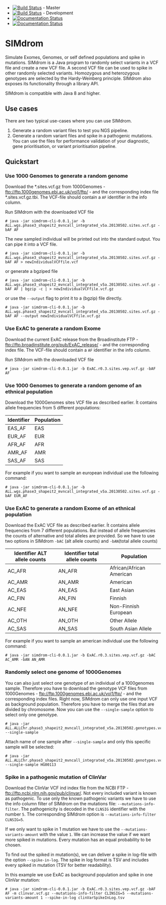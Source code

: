 * [![Build Status](https://travis-ci.org/visze/simdrom.svg?branch=master)](https://travis-ci.org/visze/simdrom) - Master 
* [![Build Status](https://travis-ci.org/visze/simdrom.svg?branch=development)](https://travis-ci.org/visze/simdrom) - Development
* [![Documentation Status](https://readthedocs.org/projects/simdrom/badge/?version=latest)](http://simdrom.readthedocs.io/en/latest/?badge=latest)
* [![Documentation Status](https://readthedocs.org/projects/simdrom/badge/?version=development)](http://simdrom.readthedocs.io/en/development/?badge=development)

# SIMdrom

Simulate Exomes, Genomes, or self defined populations and spike in mutations. SIMdrom is a Java program to randomly select variants in a VCF file and create a new VCF file. A second VCF file can be used to spike in other randomly selected variants. Homozygous and heterozygous genotypes are selected by the Hardy-Weinberg principle. SIMdrom also exposes its functionality through a library API.

SIMdrom is compatible with Java 8 and higher.

## Use cases

There are two typical use-cases where you can use SIMdrom. 

1. Generate a random variant files to test you NGS pipeline.
2. Generate a random variant files and spike in a pathogenic mutations. You can use the files for performance validation of your diagnostic, gene prioritisation, or variant prioritisation pipeline.   
 

## Quickstart

### Use 1000 Genomes to generate a random genome

Download the *.sites.vcf.gz from 1000Genomes - ftp://ftp.1000genomes.ebi.ac.uk/vol1/ftp/ - and the corresponding index file *.sites.vcf.gz.tbi. The VCF-file should contain a `AF` identifier in the info column.

Run SIMdrom with the downloaded VCF file
```
# java -jar simdrom-cli-0.0.1.jar -b ALL.wgs.phase3_shapeit2_mvncall_integrated_v5a.20130502.sites.vcf.gz -bAF AF
```
The new sampled individual will be printed out into the standard output. You can pipe it into a VCF file.
 ```
# java -jar simdrom-cli-0.0.1.jar -b ALL.wgs.phase3_shapeit2_mvncall_integrated_v5a.20130502.sites.vcf.gz -bAF AF > newIndividualVCFfile.vcf
```
or generate a bgziped file
```
# java -jar simdrom-cli-0.0.1.jar -b ALL.wgs.phase3_shapeit2_mvncall_integrated_v5a.20130502.sites.vcf.gz -bAF AF | bgzip -c | > newIndividualVCFfile.vcf.gz
```
or use the `--output` flag to print it to a (bgzip) file directly.
```
# java -jar simdrom-cli-0.0.1.jar -b ALL.wgs.phase3_shapeit2_mvncall_integrated_v5a.20130502.sites.vcf.gz -bAF AF --output newIndividualVCFfile.vcf.gz
```

### Use ExAC to generate a random Exome

Download the current ExAC release from the Broadinstitute FTP - ftp://ftp.broadinstitute.org/pub/ExAC_release/ - and the corresponding index file. The VCF-file should contain a `AF` identifier in the info column.

Run SIMdrom with the downloaded VCF file
```
# java -jar simdrom-cli-0.0.1.jar -b ExAC.r0.3.sites.vep.vcf.gz -bAF AF
```

### Use 1000 Genomes to generate a random genome of an ethnical population

Download the 1000Genomes sites VCF file as described earlier. Ít contains allele frequencies from 5 different populations:

|Identifier | Population|
|-----------|-----------|
|EAS_AF     |EAS        |
|EUR_AF     |EUR        |
|AFR_AF     |AFR        |
|AMR_AF     |AMR        |
|SAS_AF     |SAS        |

For example if you want to sample an european individual use the following command:
```
# java -jar simdrom-cli-0.0.1.jar -b ALL.wgs.phase3_shapeit2_mvncall_integrated_v5a.20130502.sites.vcf.gz -bAF EUR_AF
```

### Use ExAC to generate a random Exome of an ethnical population

Download the ExAC VCF file as described earlier. Ít contains allele frequencies from 7 different populations. But instead of allele frequencies the counts of alternative and total alleles are provided. So we have to use two options in SIMdrom `-bAC` (alt allele counts) and `-bAN`(total allele counts)



|Identifier ALT allele counts | Identifier total allele counts | Population           |
|-----------------------------|--------------------------------|----------------------|
|AC_AFR                       |AN_AFR                       |African/African American |
|AC_AMR                       |AN_AMR                       |American                 |
|AC_EAS                       |AN_EAS                       |East Asian               |
|AC_FIN                       |AN_FIN                       |Finnish                  |
|AC_NFE                       |AN_NFE                       |Non-Finnish European     |
|AC_OTH                       |AN_OTH                       |Other Allele             |
|AC_SAS                       |AN_SAS                       |South Asian Allele       |

For example if you want to sample an american individual use the following command:
```
# java -jar simdrom-cli-0.0.1.jar -b ExAC.r0.3.sites.vep.vcf.gz -bAC AC_AMR -bAN AN_AMR
```

### Randomly select one genome of 1000Genomes

You can also just select one genotype of an individual of a 1000genomes sample. Therefore you have to download the genotype VCF files from 1000Genomes - ftp://ftp.1000genomes.ebi.ac.uk/vol1/ftp/ - and the corresponding index files. Right now, SIMdrom can only use one input VCF as background population. Therefore you have to merge the files that are divided by chromosome. Now you can use the `--single-sample` option to select only one genotype.
 ```
# java -jar ALL.ALLChr.phase3_shapeit2_mvncall_integrated_v5a.20130502.genotypes.vcf.gz --single-sample
```

Attach name of one sample after `--single-sample` and only this specific sample will be selected:
 ```
# java -jar ALL.ALLChr.phase3_shapeit2_mvncall_integrated_v5a.20130502.genotypes.vcf.gz --single-sample HG00113
```

### Spike in a pathogenic mutation of ClinVar

Download the ClinVar VCF ind index file from the NCBI FTP - ftp://ftp.ncbi.nlm.nih.gov/pub/clinvar/. Not every included variant is known as pathogenic. To use only the known pathogenic variants we have to use the info column filter of SIMdrom on the mutations file: `--mutations-info-filter`. The pathogenicity is decoded in the `CLNSIG` identifier with the number `5`. The corresponding SIMdrom option is `--mutations-info-filter CLNSIG=5`.

If we only want to spike in 1 mutation we have to use the `--mutations-variants-amount` with the value `1`. We can increase the value if we want more spiked in mutations. Every mutation has an equal probability to be chosen.

To find out the spiked in mutation(s), we can deliver a spike in log-file with the option `--spike-in-log`. The spike in log format is TSV and includes every spiked in mutation (TSV for better readability). 

In this example we use ExAC as background population and spike in one ClinVar mutation:
```
# java -jar simdrom-cli-0.0.1.jar -b ExAC.r0.3.sites.vep.vcf.gz -bAF AF -m clinvar.vcf.gz --mutations-info-filter CLINSIG=5 --mutations-variants-amount 1 --spike-in-log clinVarSpikeInLog.tsv
```
